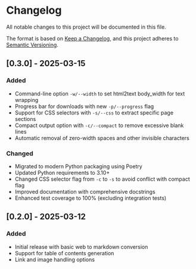 # Changelog

All notable changes to this project will be documented in this file.

The format is based on [Keep a Changelog](https://keepachangelog.com/en/1.0.0/),
and this project adheres to [Semantic Versioning](https://semver.org/spec/v2.0.0.html).

## [0.3.0] - 2025-03-15

### Added
- Command-line option `-w/--width` to set html2text body_width for text wrapping
- Progress bar for downloads with new `-p/--progress` flag
- Support for CSS selectors with `-s/--css` to extract specific page sections
- Compact output option with `-c/--compact` to remove excessive blank lines
- Automatic removal of zero-width spaces and other invisible characters

### Changed
- Migrated to modern Python packaging using Poetry
- Updated Python requirements to 3.10+
- Changed CSS selector flag from `-c` to `-s` to avoid conflict with compact flag
- Improved documentation with comprehensive docstrings
- Enhanced test coverage to 100% (excluding integration tests)

## [0.2.0] - 2025-03-12

### Added
- Initial release with basic web to markdown conversion
- Support for table of contents generation
- Link and image handling options
